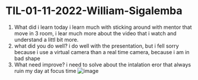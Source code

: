 # TIL-01-11-2022-William-Sigalemba
1. What did i learn today
i learn much with sticking around with mentor that move in 3 room, i lear much more about the video that i watch and understand a littl bit more.
2. what did you do well?
i do well with the presentation, but i fell sorry because i use a virtual camera than a real time camera, because i am in bad shape
3. What need improve?
i need to solve about the intalation eror that always ruin my day at focus time
![image](https://user-images.githubusercontent.com/63656243/199290899-4cfd3461-7fbf-468c-8a61-d4ef2e3bc78d.png)
